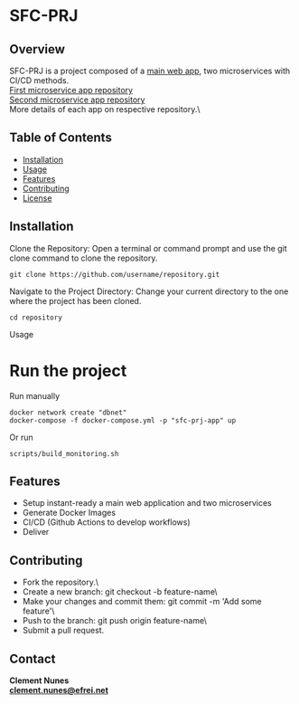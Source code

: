 # SFC-PRJ

## Overview

SFC-PRJ is a project composed of a [main web app](https://github.com/clementnunes/sfc-prj-main-app), two microservices with CI/CD methods.\
[First microservice app repository](https://github.com/clementnunes/sfc-prj-ms1)\
[Second microservice app repository](https://github.com/clementnunes/sfc-prj-ms2)\
More details of each app on respective repository.\

## Table of Contents

- [Installation](#installation)
- [Usage](#usage)
- [Features](#features)
- [Contributing](#contributing)
- [License](#license)

## Installation

Clone the Repository:
Open a terminal or command prompt and use the git clone command to clone the repository.

```
git clone https://github.com/username/repository.git
```

Navigate to the Project Directory:
Change your current directory to the one where the project has been cloned.

```
cd repository
```

Usage
# Run the project
Run manually
```
docker network create "dbnet"
docker-compose -f docker-compose.yml -p "sfc-prj-app" up
```
Or run 
```
scripts/build_monitoring.sh
```

## Features
- Setup instant-ready a main web application and two microservices
- Generate Docker Images
- CI/CD (Github Actions to develop workflows)
- Deliver

## Contributing

- Fork the repository.\
- Create a new branch: git checkout -b feature-name\
- Make your changes and commit them: git commit -m 'Add some feature'\
- Push to the branch: git push origin feature-name\
- Submit a pull request.

## Contact

**Clement Nunes**\
**clement.nunes@efrei.net**
